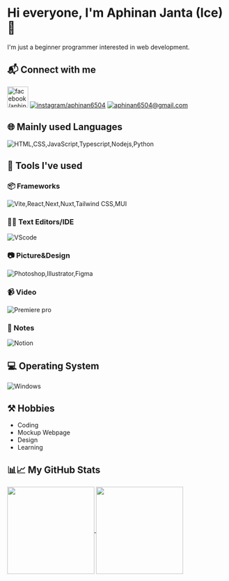 # Hi everyone, I'm Aphinan Janta (Ice)👋 
I'm just a beginner programmer interested in web development.

## 📬 Connect with me
<a href="https://www.facebook.com/Aphinan6504/" target="_blank"><img src="https://raw.githubusercontent.com/rahuldkjain/github-profile-readme-generator/master/src/images/icons/Social/facebook.svg" alt="facebook/aphinan" height="48" /></a>
<a href="https://instagram.com/aphinan6504" target="_blank"><img src="https://skillicons.dev/icons?i=instagram" alt="instagram/aphinan6504" /></a>
<a href="mailto:aphinan6504@gmail.com" target="_blank"><img src="https://skillicons.dev/icons?i=gmail&theme=light" alt="aphinan6504@gmail.com" /></a>


## 🌐 Mainly used Languages
![HTML,CSS,JavaScript,Typescript,Nodejs,Python](https://skillicons.dev/icons?i=html,css,js,ts,nodejs,python)

## 🧰 Tools I've used
### 📦 Frameworks
![Vite,React,Next,Nuxt,Tailwind CSS,MUI](https://skillicons.dev/icons?i=vite,react,nextjs,nuxtjs,tailwind,mui)
### 👨‍💻 Text Editors/IDE
![VScode](https://skillicons.dev/icons?i=vscode)
### 📷 Picture&Design
![Photoshop,Illustrator,Figma](https://skillicons.dev/icons?i=ps,ai,figma)
### 📹 Video
![Premiere pro](https://skillicons.dev/icons?i=pr)
### 📝 Notes
![Notion](https://skillicons.dev/icons?i=notion&theme=light)

## 💻 Operating System
![Windows](https://skillicons.dev/icons?i=windows&theme=light)

## ⚒ Hobbies
- Coding
- Mockup Webpage
- Design
- Learning

## 📊📈 My GitHub Stats                
<a href="https://github.com/ice6504">
  <img height=200 align="center" src="https://github-readme-stats.vercel.app/api?username=ice6504&show_icons=true&theme=github_dark" />
</a>
<a href="https://github.com/ice6504">
  <img height=200 align="center" src="https://github-readme-stats.vercel.app/api/top-langs?username=ice6504&layout=compact&langs_count=8&card_width=320&theme=github_dark" />
</a>
